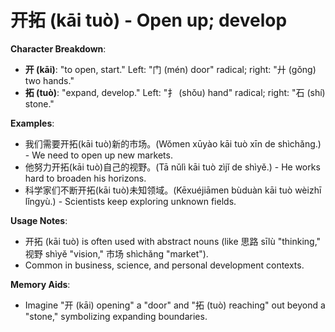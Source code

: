 # **开拓 (kāi tuò) - Open up; develop**

**Character Breakdown**:  
- **开 (kāi)**: "to open, start." Left: "门 (mén) door" radical; right: "廾 (gǒng) two hands."  
- **拓 (tuò)**: "expand, develop." Left: "扌 (shǒu) hand" radical; right: "石 (shí) stone."

**Examples**:  
- 我们需要开拓(kāi tuò)新的市场。(Wǒmen xūyào kāi tuò xīn de shìchǎng.) - We need to open up new markets.  
- 他努力开拓(kāi tuò)自己的视野。(Tā nǔlì kāi tuò zìjǐ de shìyě.) - He works hard to broaden his horizons.  
- 科学家们不断开拓(kāi tuò)未知领域。(Kēxuéjiāmen bùduàn kāi tuò wèizhī lǐngyù.) - Scientists keep exploring unknown fields.

**Usage Notes**:  
- 开拓 (kāi tuò) is often used with abstract nouns (like 思路 sīlù "thinking," 视野 shìyě "vision," 市场 shìchǎng "market").  
- Common in business, science, and personal development contexts.

**Memory Aids**:  
- Imagine "开 (kāi) opening" a "door" and "拓 (tuò) reaching" out beyond a "stone," symbolizing expanding boundaries.